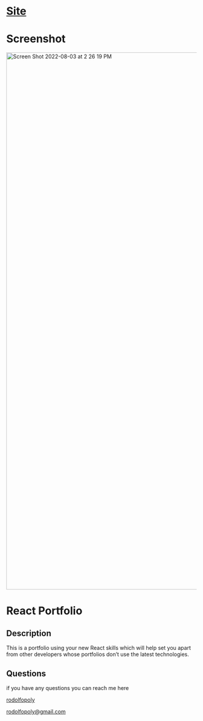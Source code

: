 
# [Site]()
  
  # Screenshot
<img width="1416" alt="Screen Shot 2022-08-03 at 2 26 19 PM" src="https://user-images.githubusercontent.com/98934009/182714627-91cdea4c-bfa0-4922-b2ab-b207b14e3a92.png">


  



  
# React Portfolio 
  
  ## Description
  
  This is a portfolio using your new React skills which will help set you apart from other developers whose portfolios don’t use the latest technologies.
  
  
  
  ## Questions
  if you have any questions you can reach me here

  [rodolfopoly](https://github.com/rodolfopoly)

  [rodolfopoly@gmail.com](mailto:rodolfopoly@gmail.com)
